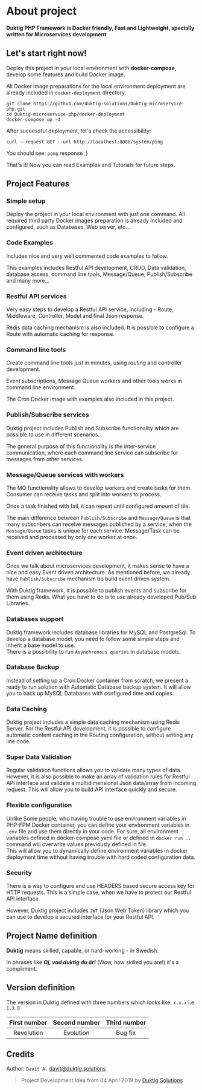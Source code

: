 # About project

**Duktig PHP Framework is Docker friendly, Fast and Lightweight, specially written for Microservices development** 

## Let's start right now!

Deploy this project in your local environment with **docker-compose**, develop some features and build Docker image.

All Docker image preparations for the local environment deployment are already included in `docker-deployment` directory.

```shell   
git clone https://github.com/duktig-solutions/Duktig-microservice-php.git
cd Duktig-microservice-php/docker-deployment
docker-compose up -d
```

After successful deployment, let's check the accessibility:

```shell
curl --request GET --url http://localhost:8088/system/ping
```

You should see: `pong` response ;)

That's it! Now you can read Examples and Tutorials for future steps. 

## Project Features

### Simple setup

Deploy the project in your local environment with just one command. 
All required third party Docker images preparation is already included and configured, 
such as Databases, Web server, etc...

### Code Examples

Includes nice and very well commented code examples to follow.

This examples includes Restful API development, CRUD, Data validation, database access, command line tools, 
Message/Queue, Publish/Subscribe and many more...

### Restful API services

Very easy steps to develop a Restful API service, including - Route, Middleware, Controller, Model and final Json response.

Redis data caching mechanism is also included. It is possible to configure a Route with automatic caching for response. 
 
### Command line tools

Create command line tools just in minutes, using routing and controller development. 

Event subscriptions, Message Queue workers and other tools works in command line environment.

The Cron Docker image with examples also included in this project.

### Publish/Subscribe services

Duktig project includes Publish and Subscribe functionality which are possible to use in different scenarios.

The general purpose of this functionality is the inter-service communication, 
where each command line service can subscribe for messages from other services.

### Message/Queue services with workers

The MQ functionality allows to develop workers and create tasks for them. Consumer can receive tasks and split into workers to process.

Once a task finished with fail, it can repeat until configured amount of tile. 

The main difference between `Publish/Subscribe` and `Message/Queue` is that many subscribers can receive messages published by a service,
when the `Message/Queue` tasks is unique for each service. Message/Task can be received and processed by only one worker at once.  

### Event driven architecture

Once we talk about microservices development, it makes sense to have a nice and easy Event driven architecture. 
As mentioned before, we already have `Publish/Subscribe` mechanism bo build event driven system.

With Duktig framework, it is possible to publish events and subscribe for them using Redis. 
What you have to do is to use already developed Pub/Sub Libraries.   

### Databases support

Duktig framework includes database libraries for MySQL and PostgreSql.
To develop a database model, you need to follow some simple steps and inherit a base model to use.  
There is a possibility to run `Asynchronous queries` in database models.

### Database Backup

Instead of setting up a Cron Docker container from scratch, we present a ready to run solution with Automatic Database backup system. 
It will allow you to back up MySQL Databases with configured time and copies.  

### Data Caching

Duktig project includes a simple data caching mechanism using Redis Server. 
For the Restful API development, it is possible to configure automatic content caching in the Routing configuration, 
without writing any line code.
 
### Super Data Validation

Regular validation functions allows you to validate many types of data. 
However, it is also possible to make an array of validation rules for Restful API interface 
and validate a multidimensional Json data/array from incoming request. 
This will allow you to build API interface quickly and secure.  

### Flexible configuration

Unlike Some people, who having trouble to use environment variables in PHP-FPM Docker container,
you can define your environment variables in `.env` file and use them directly in your code. 
For sure, all environment variables defined in docker-compose yaml file or defined in `docker run ..` command 
will overwrite values previously defined in file.  
This will allow you to dynamically define environment variables in docker deployment time 
without having trouble with hard coded configuration data. 

### Security

There is a way to configure and use HEADERS based secure access key for HTTP requests.
This is a simple case, when we have to protect our Restful API interface. 

However, Duktig project includes `JWT` (Json Web Token) library which you can use to develop a secured interface for your Restful API.

## Project Name definition

**Duktig** means skilled, capable, or hard-working - in Swedish. 
  
In phrases like ***Oj, vad duktig du är!*** (Wow, how skilled you are!) it's a compliment.

## Version definition

The version in Duktig defined with three numbers which looks like: `x.x.x` i.e. `1.3.8`
 
| First number | Second number | Third number |
|:------------:|:-------------:|:------------:|
|  Revolution  |   Evolution   |   Bug fix    |
   
## Credits
   
Author: `Davit A.` [davit@duktig.solutions](mailto:davit@duktig.solutions)

>Project Development Idea from 04 April 2019 by [Duktig Solutions](http://https://duktig.solutions/) 




